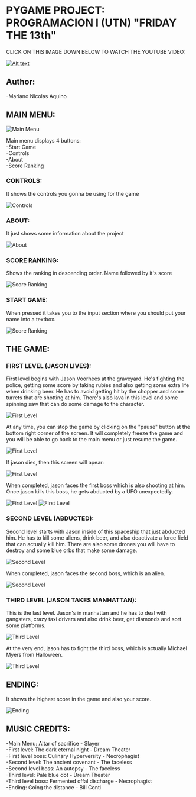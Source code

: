 # PYGAME PROJECT: PROGRAMACION I (UTN) "FRIDAY THE 13th"

CLICK ON THIS IMAGE DOWN BELOW TO WATCH THE YOUTUBE VIDEO:

[![Alt text](https://img.youtube.com/vi/ol1Prz5O6eI/0.jpg)](https://www.youtube.com/watch?v=ol1Prz5O6eI)

## Author:
-Mariano Nicolas Aquino

## MAIN MENU:
![Main Menu](./img/1.png)

Main menu displays 4 buttons:  
-Start Game  
-Controls  
-About  
-Score Ranking  

### CONTROLS:
 It shows the controls you gonna be using for the game

 ![Controls](./img/2.png)

### ABOUT:
 It just shows some information about the project

 ![About](./img/3.png)

### SCORE RANKING:
Shows the ranking in descending order. Name followed by it's score

![Score Ranking](./img/4.png)

### START GAME:
When pressed it takes you to the input section where you should put your name into a textbox.

![Score Ranking](./img/5.png)

## THE GAME:

### FIRST LEVEL (JASON LIVES):
First level begins with Jason Voorhees at the graveyard. He's fighting the police, getting some score by
taking rubies and also getting some extra life when drinking beer.
He has to avoid getting hit by the chopper and some turrets that are shotting at him. There's also lava in this level
and some spinning saw that can do some damage to the character.

![First Level](./img/6.png)

At any time, you can stop the game by clicking on the "pause" button at the bottom right corner of the screen. It will completely
freeze the game and you will be able to go back to the main menu or just resume the game.

![First Level](./img/7.png)

If jason dies, then this screen will apear:

![First Level](./img/8.png)

When completed, jason faces the first boss which is also shooting at him. Once jason kills this boss, he gets abducted
by a UFO unexpectedly.

![First Level](./img/9.png)
![First Level](./img/10.png)

### SECOND LEVEL (ABDUCTED):
Second level starts with Jason inside of this spaceship that just abducted him. He has to kill some aliens, drink beer,
and also deactivate a force field that can actually kill him. There are also some drones you will have to destroy and some blue
orbs that make some damage.

![Second Level](./img/11.png)

When completed, jason faces the second boss, which is an alien.

![Second Level](./img/12.png)

### THIRD LEVEL (JASON TAKES MANHATTAN):
This is the last level. Jason's in manhattan and he has to deal with gangsters, crazy taxi drivers and also drink beer, get diamonds
and sort some platforms. 

![Third Level](./img/13.png)

At the very end, jason has to fight the third boss, which is actually Michael Myers from Halloween.

![Third Level](./img/14.png)

## ENDING:
It shows the highest score in the game and also your score.

![Ending](./img/15.png)

## MUSIC CREDITS:
-Main Menu: Altar of sacrifice - Slayer  
-First level: The dark eternal night - Dream Theater  
-First level boss: Culinary Hyperversity - Necrophagist  
-Second level: The ancient covenant - The faceless  
-Second level boss: An autopsy - The faceless  
-Third level: Pale blue dot - Dream Theater  
-Third level boss: Fermented offal discharge - Necrophagist  
-Ending: Going the distance - Bill Conti  
